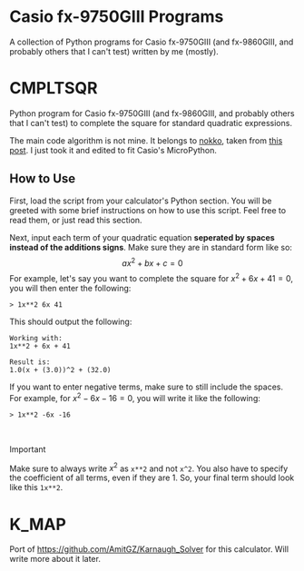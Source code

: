 # Casio fx-9750GIII Programs
A collection of Python programs for Casio fx-9750GIII (and fx-9860GIII, and probably others that I can't test) written by me (mostly).

# CMPLTSQR
Python program for Casio fx-9750GIII (and fx-9860GIII, and probably others that I can't test) to complete the square for standard quadratic expressions.

The main code algorithm is not mine. It belongs to [nokko](https://codereview.stackexchange.com/users/181948/nokko), taken from [this post](https://codereview.stackexchange.com/questions/232625/quadratic-complete-the-square-solver-in-python-3). I just took it and edited to fit Casio's MicroPython.

## How to Use
First, load the script from your calculator's Python section. You will be greeted with some brief instructions on how to use this script. Feel free to read them, or just read this section.

Next, input each term of your quadratic equation **seperated by spaces instead of the additions signs**. Make sure they are in standard form like so:
$$ax^2 + bx + c = 0$$
For example, let's say you want to complete the square for $x^2 + 6x + 41 = 0$, you will then enter the following:

`> 1x**2 6x 41`

This should output the following:
```text
Working with:
1x**2 + 6x + 41

Result is:
1.0(x + (3.0))^2 + (32.0)
```

If you want to enter negative terms, make sure to still include the spaces.
For example, for $x^2 - 6x - 16 = 0$, you will write it like the following:

`> 1x**2 -6x -16`

<br>

> [!IMPORTANT]
> Make sure to always write $x^2$ as `x**2` and not `x^2`. You also have to specify the coefficient of all terms, even if they are 1. So, your final term should look like this `1x**2`.

# K_MAP
Port of https://github.com/AmitGZ/Karnaugh_Solver for this calculator. Will write more about it later.
